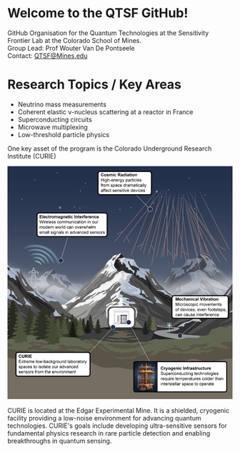 # Welcome to the QTSF GitHub!

GitHub Organisation for the Quantum Technologies at the Sensitivity Frontier Lab at the Colorado School of Mines.  
Group Lead: Prof Wouter Van De Pontseele   
Contact: QTSF@Mines.edu  

# Research Topics / Key Areas

* Neutrino mass measurements
* Coherent elastic ν-nucleus scattering at a reactor in France
* Superconducting circuits
* Microwave multiplexing
* Low-threshold particle physics

One key asset of the program is the Colorado Underground Research Institute (CURIE)

<p align="center">
    <img src="CURIE_image.png" alt="Cartoon for the Colorado Underground Research Institute" title="Cartoon for the Colorado Underground Research Institute" width="600">
</p>

CURIE is located at the Edgar Experimental Mine. It is a shielded, cryogenic facility providing a low-noise environment for advancing quantum technologies. CURIE's goals include developing ultra-sensitive sensors for fundamental physics research in rare particle detection and enabling breakthroughs in quantum sensing.

